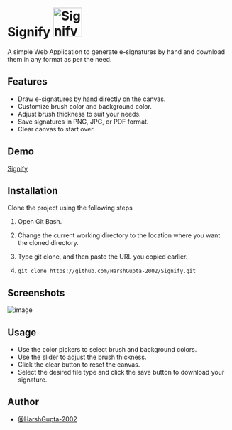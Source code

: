 # Signify <img src="https://github.com/HarshGupta-2002/Signify/assets/81915099/bca038c2-2174-4c2e-96c0-dd95678c6498" alt="Signify Logo" width="65" height="65">

A simple Web Application to generate e-signatures by hand and download them in any format as per the need.

## Features

- Draw e-signatures by hand directly on the canvas.
- Customize brush color and background color.
- Adjust brush thickness to suit your needs.
- Save signatures in PNG, JPG, or PDF format.
- Clear canvas to start over.
## Demo

[Signify](https://signify.harshgupta.wiki/)

## Installation

Clone the project using the following steps

1. Open Git Bash.

2. Change the current working directory to the location where  you want the cloned directory.

3. Type git clone, and then paste the URL you copied earlier.

4.     git clone https://github.com/HarshGupta-2002/Signify.git
    
## Screenshots

![image](https://github.com/HarshGupta-2002/Signify/assets/81915099/02bf668f-c588-4990-9635-9a51e51257ca)


## Usage

- Use the color pickers to select brush and background colors.
- Use the slider to adjust the brush thickness.
- Click the clear button to reset the canvas.
- Select the desired file type and click the save button to download your signature.


## Author

- [@HarshGupta-2002](https://github.com/HarshGupta-2002)

